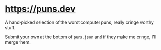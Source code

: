 # https://puns.dev
A hand-picked selection of the worst computer puns, really cringe worthy stuff.

Submit your own at the bottom of `puns.json` and if they make me cringe, I'll merge them.
